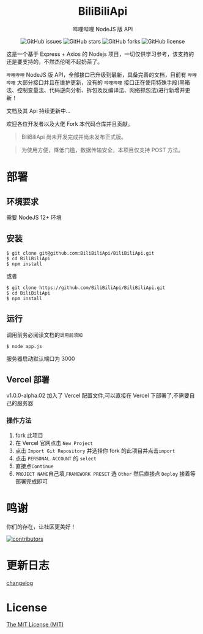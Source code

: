 <h1 align="center">BiliBiliApi</h1>

<p align="center">哔哩哔哩 NodeJS 版 API</p>

<p align="center"><Badge type="tip" text="版本号：^1.0.0-alpha.02" /> <Badge type="info" text="更新时间：2023.05.14" /> <Badge type="warning" text="版本类型：Alpha" /></p>

<p align="center" style="display: flex;justify-content: center;">
<a href="https://github.com/yisailly/BiliBiliApi/issues" style="text-decoration:none">
        <img src="https://img.shields.io/github/issues/yisailly/BiliBiliApi.svg" alt="GitHub issues"/>
</a>
&nbsp;
<a href="https://github.com/yisailly/BiliBiliApi/stargazers" style="text-decoration:none" >
        <img src="https://img.shields.io/github/stars/yisailly/BiliBiliApi.svg" alt="GitHub stars"/>
</a>
&nbsp;
<a href="https://github.com/yisailly/BiliBiliApi/network" style="text-decoration:none" >
        <img src="https://img.shields.io/github/forks/yisailly/BiliBiliApi.svg" alt="GitHub forks"/>
</a>
&nbsp;
<a href="https://github.com/yisailly/BiliBiliApi/blob/master/LICENSE" style="text-decoration:none" >
        <img src="https://img.shields.io/badge/License-MIT-lightgrey.svg" alt="GitHub license"/>
</a>
</p>

这是一个基于 Express + Axios 的 Nodejs 项目，一切仅供学习参考，该支持的还是要支持的，不然杰伦喝不起奶茶了。

`哔哩哔哩` NodeJS 版 API，全部接口已升级到最新，具备完善的文档，目前有 `哔哩哔哩` 大部分接口并且在维护更新，没有的 `哔哩哔哩` 接口正在使用特殊手段(黑箱法、控制变量法、代码逆向分析、拆包及反编译法、网络抓包法)进行新增并更新！

文档及其 Api 持续更新中...

欢迎各位开发者以及大佬 Fork 本代码仓库并且贡献。

> BiliBiliApi 尚未开发完成并尚未发布正式版。

> 为使用方便，降低门槛，数据传输安全，本项目仅支持 POST 方法。

# 部署

## 环境要求

需要 NodeJS 12+ 环境

## 安装

```shell
$ git clone git@github.com:BiliBiliApi/BiliBiliApi.git
$ cd BiliBiliApi
$ npm install
```

或者

```shell
$ git clone https://github.com/BiliBiliApi/BiliBiliApi.git
$ cd BiliBiliApi
$ npm install
```

## 运行
调用前务必阅读文档的`调用前须知`

```shell
$ node app.js
```

服务器启动默认端口为 3000

## Vercel 部署

v1.0.0-alpha.02 加入了 Vercel 配置文件,可以直接在 Vercel 下部署了,不需要自己的服务器

### 操作方法

1. fork 此项目
2. 在 Vercel 官网点击 `New Project`
3. 点击 `Import Git Repository` 并选择你 fork 的此项目并点击`import`
4. 点击 `PERSONAL ACCOUNT` 的 `select`
5. 直接点`Continue`
6. `PROJECT NAME`自己填,`FRAMEWORK PRESET` 选 `Other` 然后直接点 `Deploy` 接着等部署完成即可  

# 鸣谢

你们的存在，让社区更美好！

[![contributors](https://opencollective.com/bilibiliapi/contributors.svg?width=860&button=false)](https://github.com/yisailly/BiliBiliApi/graphs/contributors)

# 更新日志

[changelog](https://github.com/BiliBiliApi/BiliBiliApi/blob/master/CHANGELOG.md)

# License

[The MIT License (MIT)](https://github.com/BiliBiliApi/BiliBiliApi/blob/master/LICENSE)

